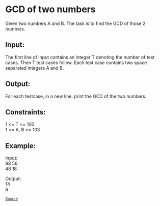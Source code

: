 <h1>GCD of two numbers</h1>

<p>Given two numbers A and B. The task is to find the GCD of those 2 numbers.</p>

<h2>Input:</h2>
<p>The first line of input contains an integer T denoting the number of test cases. Then T test cases follow. Each test case contains two space separated integers A and B.</p>

<h2>Output:</h2>
<p>For each testcase, in a new line, print the GCD of the two numbers.</p>

<h2>Constraints:</h2>
<p>1 <= T <= 100<br>
1 <= A, B <= 103</p>

<h2>Example:</h2>
<p>Input:<br>
98 56<br>
48 18<br>

Output:<br>
14<br>
6</p>

<small><a href="https://practice.geeksforgeeks.org/problems/gcd-of-two-numbers/0">Source</a></small>